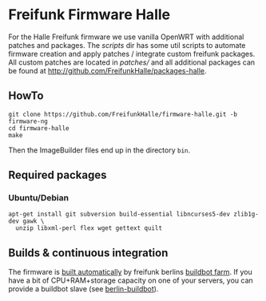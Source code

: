 # Freifunk Firmware Halle

For the Halle Freifunk firmware we use vanilla OpenWRT with additional patches
and packages. The *scripts* dir has some util scripts to automate firmware
creation and apply patches / integrate custom freifunk packages. All custom
patches are located in *patches/* and all additional packages can be found at
http://github.com/FreifunkHalle/packages-halle.

## HowTo

```
git clone https://github.com/FreifunkHalle/firmware-halle.git -b firmware-ng
cd firmware-halle
make
```

Then the ImageBuilder files end up in the directory `bin`.

## Required packages
### Ubuntu/Debian
```
apt-get install git subversion build-essential libncurses5-dev zlib1g-dev gawk \
  unzip libxml-perl flex wget gettext quilt
```
## Builds & continuous integration

The firmware is [built automatically](http://firmware.berlin.freifunk.net:8010/one_line_per_build) by freifunk berlins [buildbot farm](http://firmware.berlin.freifunk.net:8010/buildslaves). If you have a bit of CPU+RAM+storage capacity on one of your servers, you can provide a buildbot slave (see [berlin-buildbot](https://github.com/freifunk/berlin-buildbot)).
